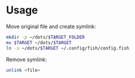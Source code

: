 # Usage

Move original file and create symlink:

```sh
mkdir -p ~/dots/$TARGET_FOLDER
mv $TARGET ~/dots/$TARGET
ln -s ~/dots/$TARGET ~/.config/fish/config.fish
```

Remove symlink:

```sh
unlink <file>
```
